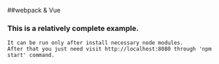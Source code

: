 ##webpack & Vue

### This is a relatively complete example.

```
It can be run only after install necessary node modules.
After that you just need visit http://localhost:8080 through 'npm start' command. 
```
